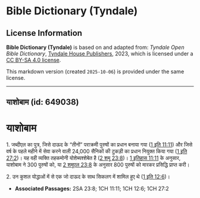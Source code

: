 # Bible Dictionary (Tyndale)

## License Information

**Bible Dictionary (Tyndale)** is based on and adapted from: _Tyndale Open Bible Dictionary_, [Tyndale House Publishers](https://tyndaleopenresources.com/), 2023, which is licensed under a [CC BY-SA 4.0 license](https://creativecommons.org/licenses/by-sa/4.0/legalcode.en).

This markdown version (created `2025-10-06`) is provided under the same license.



--------------------------------

## याशोबाम (id: 649038)

याशोबाम
=======

1\. जब्दीएल का पुत्र, जिसे दाऊद के “तीनों” पराक्रमी पुरुषों का प्रधान बनाया गया ([1 इति 11:11](https://ref.ly/1Chr11:11)) और जिसे वर्ष के पहले महीने में सेवा करने वाली 24,000 सैनिकों की टुकड़ी का प्रधान नियुक्त किया गया ([1 इति 27:2](https://ref.ly/1Chr27:2))। यह वही व्यक्ति तहकमोनी योशेब्यश्शेबेत है ([2 शमू 23:8](https://ref.ly/2Sam23:8))। [1 इतिहास 11:11](https://ref.ly/1Chr11:11) के अनुसार, याशोबाम ने 300 पुरुषों को, या [2 शमूएल 23:8](https://ref.ly/2Sam23:8) के अनुसार 800 पुरुषों को मारकर प्रसिद्धि प्राप्त करी।

2\. उन कुशल योद्धाओं में से एक जो दाऊद के साथ सिकलग में शामिल हुए थे ([1 इति 12:6](https://ref.ly/1Chr12:6))।

* **Associated Passages:** 2SA 23:8; 1CH 11:11; 1CH 12:6; 1CH 27:2

